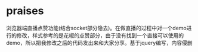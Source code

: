 # praises
浏览器端直播点赞功能(结合socket部分隐去)。在做直播的过程中对一个demo进行的修改，样式参考的是花椒的点赞部分，由于没有找到一个直接可以使用的demo，所以把我修改之后的代码发出来和大家分享。基于jquery编写，内容侵删
